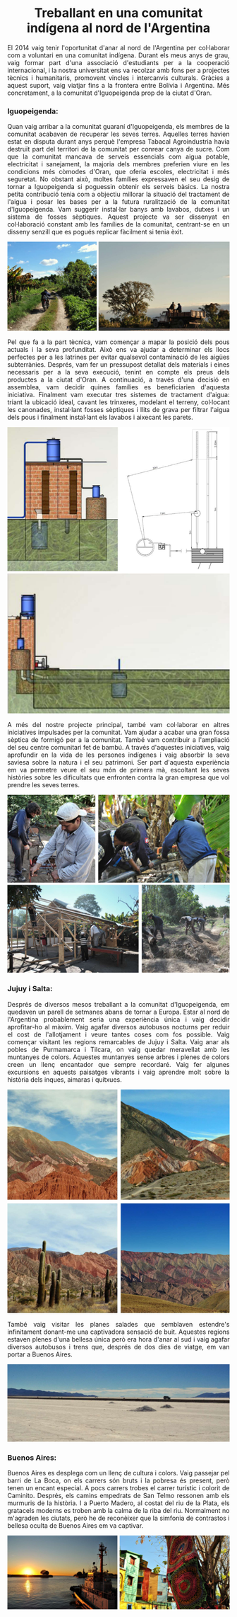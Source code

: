 <!-- ---
layout: page
title: Treballant en una comunitat indígena al nord de l'Argentina
--- -->
<h1 style="text-align: center;"> Treballant en una comunitat indígena al nord de l'Argentina</h1>



<p align="justify">
El 2014 vaig tenir l'oportunitat d'anar al nord de l'Argentina per col·laborar com a voluntari en una comunitat indígena. Durant els meus anys de grau, vaig formar part d'una associació d'estudiants per a la cooperació internacional, i la nostra universitat ens va recolzar amb fons per a projectes tècnics i humanitaris, promovent vincles i intercanvis culturals. Gràcies a aquest suport, vaig viatjar fins a la frontera entre Bolívia i Argentina. Més concretament, a la comunitat d'Iguopeigenda prop de la ciutat d'Oran.
 </p>



### Iguopeigenda:




<p align="justify"> Quan vaig arribar a la comunitat guaraní d'Iguopeigenda, els membres de la comunitat acabaven de recuperar les seves terres. Aquelles terres havien estat en disputa durant anys perquè l'empresa Tabacal Agroindustria havia destruït part del territori de la comunitat per conrear canya de sucre. Com que la comunitat mancava de serveis essencials com aigua potable, electricitat i sanejament, la majoria dels membres preferien viure en les condicions més còmodes d'Oran, que oferia escoles, electricitat i més seguretat. No obstant això, moltes famílies expressaven el seu desig de tornar a Iguopeigenda si poguessin obtenir els serveis bàsics. La nostra petita contribució tenia com a objectiu millorar la situació del tractament de l'aigua i posar les bases per a la futura ruralització de la comunitat d'Iguopeigenda. Vam suggerir instal·lar banys amb lavabos, dutxes i un sistema de fosses sèptiques. Aquest projecte va ser dissenyat en col·laboració constant amb les famílies de la comunitat, centrant-se en un disseny senzill que es pogués replicar fàcilment si tenia èxit. </p>






![comunitat](../assets/img/Argentina/comunitat.jpg "comunitat")


<p align="justify"> Pel que fa a la part tècnica, vam començar a mapar la posició dels pous actuals i la seva profunditat. Això ens va ajudar a determinar els llocs perfectes per a les latrines per evitar qualsevol contaminació de les aigües subterrànies. Després, vam fer un pressupost detallat dels materials i eines necessaris per a la seva execució, tenint en compte els preus dels productes a la ciutat d'Oran. A continuació, a través d'una decisió en assemblea, vam decidir quines famílies es beneficiarien d'aquesta iniciativa. Finalment vam executar tres sistemes de tractament d'aigua: triant la ubicació ideal, cavant les trinxeres, modelant el terreny, col·locant les canonades, instal·lant fosses sèptiques i llits de grava per filtrar l'aigua dels pous i finalment instal·lant els lavabos i aixecant les parets.</p>



![comunitat1](/assets/img/Argentina/comunitat_1.jpg "comunitat_1")


<p align="justify"> A més del nostre projecte principal, també vam col·laborar en altres iniciatives impulsades per la comunitat. Vam ajudar a acabar una gran fossa sèptica de formigó per a la comunitat. També vam contribuir a l'ampliació del seu centre comunitari fet de bambú. A través d'aquestes iniciatives, vaig aprofundir en la vida de les persones indígenes i vaig absorbir la seva saviesa sobre la natura i el seu patrimoni. Ser part d'aquesta experiència em va permetre veure el seu món de primera mà, escoltant les seves històries sobre les dificultats que enfronten contra la gran empresa que vol prendre les seves terres.</p>

![comunitat2](/assets/img/Argentina/comunitat_2.jpg "comunitat_2")


### Jujuy i Salta:


<p align="justify"> Després de diversos mesos treballant a la comunitat d'Iguopeigenda, em quedaven un parell de setmanes abans de tornar a Europa. Estar al nord de l'Argentina probablement seria una experiència única i vaig decidir aprofitar-ho al màxim. Vaig agafar diversos autobusos nocturns per reduir el cost de l'allotjament i veure tantes coses com fos possible. Vaig començar visitant les regions remarcables de Jujuy i Salta. Vaig anar als pobles de Purmamarca i Tilcara, on vaig quedar meravellat amb les muntanyes de colors. Aquestes muntanyes sense arbres i plenes de colors creen un llenç encantador que sempre recordaré. Vaig fer algunes excursions en aquests paisatges vibrants i vaig aprendre molt sobre la història dels inques, aimaras i quítxues.</p>


![Jujuy](/assets/img/Argentina/jujuy.jpg "jujuy")

<p align="justify"> També vaig visitar les planes salades que semblaven estendre's infinitament donant-me una captivadora sensació de buit. Aquestes regions estaven plenes d'una bellesa única però era hora d'anar al sud i vaig agafar diversos autobusos i trens que, després de dos dies de viatge, em van portar a Buenos Aires.</p>

![salar](/assets/img/Argentina/salar.jpg "salar")



### Buenos Aires:

<p align="justify"> Buenos Aires es desplega com un llenç de cultura i colors. Vaig passejar pel barri de La Boca, on els carrers són bruts i la pobresa és present, però tenen un encant especial. A pocs carrers trobes el carrer turístic i colorit de Caminito. Després, els camins empedrats de San Telmo ressonen amb els murmuris de la història. I a Puerto Madero, al costat del riu de la Plata, els gratacels moderns es troben amb la calma de la riba del riu. Normalment no m'agraden les ciutats, però he de reconèixer que la simfonia de contrastos i bellesa oculta de Buenos Aires em va captivar. </p>


![BuenosAires](/assets/img/Argentina/BuenosAires.jpg "BuenosAires")
